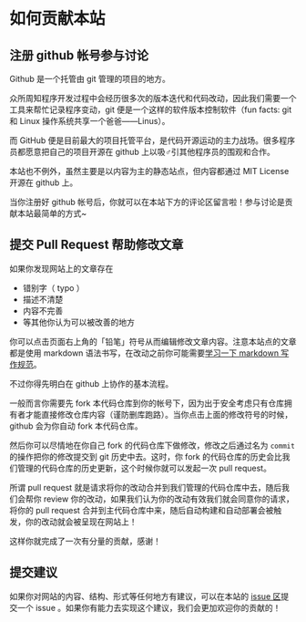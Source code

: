 
# 如何贡献本站

## 注册 github 帐号参与讨论

Github 是一个托管由 git 管理的项目的地方。

众所周知程序开发过程中会经历很多次的版本迭代和代码改动，因此我们需要一个工具来帮忙记录程序变动，git 便是一个这样的软件版本控制软件（fun facts: git 和 Linux 操作系统共享一个爸爸——Linus）。

而 GitHub 便是目前最大的项目托管平台，是代码开源运动的主力战场。很多程序员都愿意把自己的项目开源在 github 上以吸♂引其他程序员的围观和合作。

本站也不例外，虽然主要是以内容为主的静态站点，但内容都通过 MIT License 开源在 github 上。

当你注册好 github 帐号后，你就可以在本站下方的评论区留言啦！参与讨论是贡献本站最简单的方式~

## 提交 Pull Request 帮助修改文章

如果你发现网站上的文章存在

* 错别字（ typo ）
* 描述不清楚
* 内容不完善
* 等其他你认为可以被改善的地方

你可以点击页面右上角的「铅笔」符号从而编辑修改文章内容。注意本站点的文章都是使用 markdown 语法书写，在改动之前你可能需要[学习一下 markdown 写作规范]()。

不过你得先明白在 github 上协作的基本流程。

一般而言你需要先 fork 本代码仓库到你的帐号下，因为出于安全考虑只有仓库拥有者才能直接修改仓库内容（谨防删库跑路）。当你点击上面的修改符号的时候，github 会为你自动 fork 本代码仓库。

然后你可以尽情地在你自己 fork 的代码仓库下做修改，修改之后通过名为 `commit` 的操作把你的修改提交到 git 历史中去。这时，你 fork 的代码仓库的历史会比我们管理的代码仓库的历史更新，这个时候你就可以发起一次 pull request。

所谓 pull request 就是请求将你的改动合并到我们管理的代码仓库中去，随后我们会帮你 review 你的改动，如果我们认为你的改动有效我们就会同意你的请求，将你的 pull request 合并到主代码仓库中来，随后自动构建和自动部署会被触发，你的改动就会被呈现在网站上！

这样你就完成了一次有分量的贡献，感谢！

## 提交建议

如果你对网站的内容、结构、形式等任何地方有建议，可以在本站的 [issue 区](https://github.com/fudan-today/tech/issues)提交一个 issue 。如果你有能力去实现这个建议，我们会更加欢迎你的贡献的！
